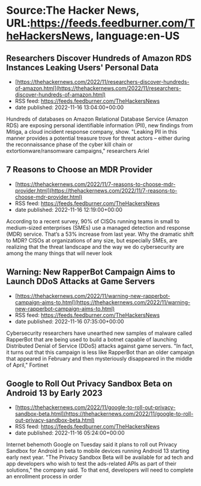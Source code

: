 # Source:The Hacker News, URL:https://feeds.feedburner.com/TheHackersNews, language:en-US

## Researchers Discover Hundreds of Amazon RDS Instances Leaking Users' Personal Data
 - [https://thehackernews.com/2022/11/researchers-discover-hundreds-of-amazon.html](https://thehackernews.com/2022/11/researchers-discover-hundreds-of-amazon.html)
 - RSS feed: https://feeds.feedburner.com/TheHackersNews
 - date published: 2022-11-16 13:04:00+00:00

Hundreds of databases on Amazon Relational Database Service (Amazon RDS) are exposing personal identifiable information (PII), new findings from Mitiga, a cloud incident response company, show.
"Leaking PII in this manner provides a potential treasure trove for threat actors – either during the reconnaissance phase of the cyber kill chain or extortionware/ransomware campaigns," researchers Ariel

## 7 Reasons to Choose an MDR Provider
 - [https://thehackernews.com/2022/11/7-reasons-to-choose-mdr-provider.html](https://thehackernews.com/2022/11/7-reasons-to-choose-mdr-provider.html)
 - RSS feed: https://feeds.feedburner.com/TheHackersNews
 - date published: 2022-11-16 12:19:00+00:00

According to a recent survey, 90% of CISOs running teams in small to medium-sized enterprises (SMEs) use a managed detection and response (MDR) service. That’s a 53% increase from last year. 
Why the dramatic shift to MDR?
CISOs at organizations of any size, but especially SMEs, are realizing that the threat landscape and the way we do cybersecurity are among the many things that will never look

## Warning: New RapperBot Campaign Aims to Launch DDoS Attacks at Game Servers
 - [https://thehackernews.com/2022/11/warning-new-rapperbot-campaign-aims-to.html](https://thehackernews.com/2022/11/warning-new-rapperbot-campaign-aims-to.html)
 - RSS feed: https://feeds.feedburner.com/TheHackersNews
 - date published: 2022-11-16 07:35:00+00:00

Cybersecurity researchers have unearthed new samples of malware called RapperBot that are being used to build a botnet capable of launching Distributed Denial of Service (DDoS) attacks against game servers.
"In fact, it turns out that this campaign is less like RapperBot than an older campaign that appeared in February and then mysteriously disappeared in the middle of April," Fortinet

## Google to Roll Out Privacy Sandbox Beta on Android 13 by Early 2023
 - [https://thehackernews.com/2022/11/google-to-roll-out-privacy-sandbox-beta.html](https://thehackernews.com/2022/11/google-to-roll-out-privacy-sandbox-beta.html)
 - RSS feed: https://feeds.feedburner.com/TheHackersNews
 - date published: 2022-11-16 05:24:00+00:00

Internet behemoth Google on Tuesday said it plans to roll out Privacy Sandbox for Android in beta to mobile devices running Android 13 starting early next year.
"The Privacy Sandbox Beta will be available for ad tech and app developers who wish to test the ads-related APIs as part of their solutions," the company said.
To that end, developers will need to complete an enrollment process in order


